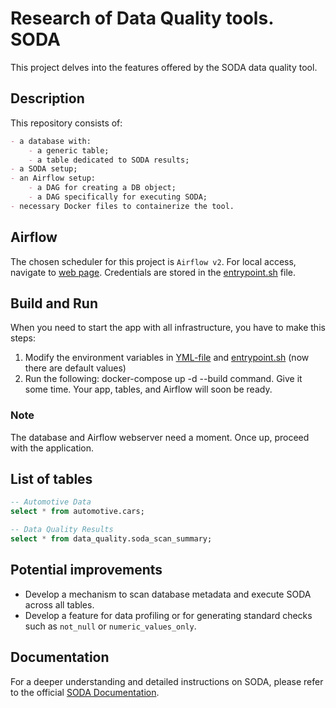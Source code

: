 # Research of Data Quality tools. SODA

This project delves into the features offered by the SODA data quality tool.

## Description

This repository consists of:

```markdown
- a database with:
    - a generic table;
    - a table dedicated to SODA results;
- a SODA setup;
- an Airflow setup:
    - a DAG for creating a DB object;
    - a DAG specifically for executing SODA;
- necessary Docker files to containerize the tool.
```

## Airflow
The chosen scheduler for this project is `Airflow v2`. For local access, navigate to [web page](http://localhost:8080/home/). Credentials are stored in the [entrypoint.sh](./project/entrypoint.sh) file.

## Build and Run

When you need to start the app with all infrastructure, you have to make this steps:
1. Modify the environment variables in [YML-file](./project/docker-compose.yml) and [entrypoint.sh](./project/entrypoint.sh) (now there are default values) 
2. Run the following: docker-compose up -d --build command. Give it some time. Your app, tables, and Airflow will soon be ready.

### Note

The database and Airflow webserver need a moment. Once up, proceed with the application.

## List of tables

```sql
-- Automotive Data
select * from automotive.cars;

-- Data Quality Results
select * from data_quality.soda_scan_summary;
```

## Potential improvements

- Develop a mechanism to scan database metadata and execute SODA across all tables.
- Develop a feature for data profiling or for generating standard checks such as `not_null` or `numeric_values_only`.

## Documentation

For a deeper understanding and detailed instructions on SODA, please refer to the official [SODA Documentation](https://docs.soda.io/soda-core/overview-main.html).

